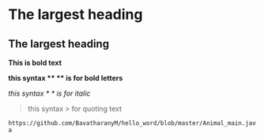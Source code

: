 # The largest heading


## The largest heading
**This is bold text**

**this syntax ** ** is for bold letters**

*this syntax * * is for italic*
>this syntax > for quoting text

`https://github.com/BavatharanyM/hello_word/blob/master/Animal_main.java`

